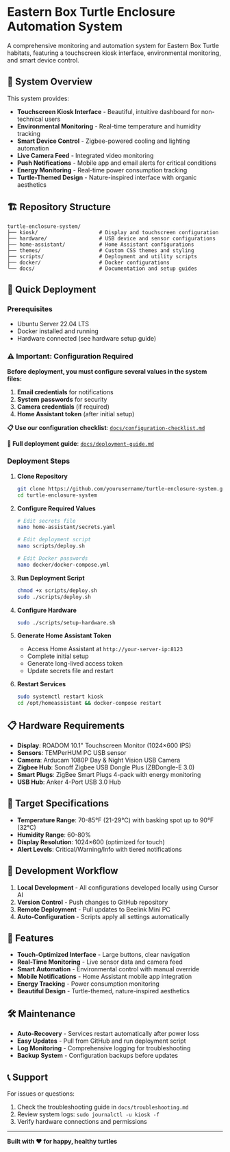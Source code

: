 # Eastern Box Turtle Enclosure Automation System

A comprehensive monitoring and automation system for Eastern Box Turtle habitats, featuring a touchscreen kiosk interface, environmental monitoring, and smart device control.

## 🐢 System Overview

This system provides:
- **Touchscreen Kiosk Interface** - Beautiful, intuitive dashboard for non-technical users
- **Environmental Monitoring** - Real-time temperature and humidity tracking
- **Smart Device Control** - Zigbee-powered cooling and lighting automation
- **Live Camera Feed** - Integrated video monitoring
- **Push Notifications** - Mobile app and email alerts for critical conditions
- **Energy Monitoring** - Real-time power consumption tracking
- **Turtle-Themed Design** - Nature-inspired interface with organic aesthetics

## 🏗️ Repository Structure

```
turtle-enclosure-system/
├── kiosk/                    # Display and touchscreen configuration
├── hardware/                 # USB device and sensor configurations
├── home-assistant/           # Home Assistant configurations
├── themes/                   # Custom CSS themes and styling
├── scripts/                  # Deployment and utility scripts
├── docker/                   # Docker configurations
└── docs/                     # Documentation and setup guides
```

## 🚀 Quick Deployment

### Prerequisites
- Ubuntu Server 22.04 LTS
- Docker installed and running
- Hardware connected (see hardware setup guide)

### ⚠️ Important: Configuration Required

**Before deployment, you must configure several values in the system files:**

1. **Email credentials** for notifications
2. **System passwords** for security
3. **Camera credentials** (if required)
4. **Home Assistant token** (after initial setup)

**📋 Use our configuration checklist**: [`docs/configuration-checklist.md`](docs/configuration-checklist.md)

**📖 Full deployment guide**: [`docs/deployment-guide.md`](docs/deployment-guide.md)

### Deployment Steps

1. **Clone Repository**
   ```bash
   git clone https://github.com/yourusername/turtle-enclosure-system.git
   cd turtle-enclosure-system
   ```

2. **Configure Required Values**
   ```bash
   # Edit secrets file
   nano home-assistant/secrets.yaml
   
   # Edit deployment script
   nano scripts/deploy.sh
   
   # Edit Docker passwords
   nano docker/docker-compose.yml
   ```

3. **Run Deployment Script**
   ```bash
   chmod +x scripts/deploy.sh
   sudo ./scripts/deploy.sh
   ```

4. **Configure Hardware**
   ```bash
   sudo ./scripts/setup-hardware.sh
   ```

5. **Generate Home Assistant Token**
   - Access Home Assistant at `http://your-server-ip:8123`
   - Complete initial setup
   - Generate long-lived access token
   - Update secrets file and restart

6. **Restart Services**
   ```bash
   sudo systemctl restart kiosk
   cd /opt/homeassistant && docker-compose restart
   ```

## 📋 Hardware Requirements

- **Display**: ROADOM 10.1" Touchscreen Monitor (1024×600 IPS)
- **Sensors**: TEMPerHUM PC USB sensor
- **Camera**: Arducam 1080P Day & Night Vision USB Camera
- **Zigbee Hub**: Sonoff Zigbee USB Dongle Plus (ZBDongle-E 3.0)
- **Smart Plugs**: ZigBee Smart Plugs 4-pack with energy monitoring
- **USB Hub**: Anker 4-Port USB 3.0 Hub

## 🎯 Target Specifications

- **Temperature Range**: 70-85°F (21-29°C) with basking spot up to 90°F (32°C)
- **Humidity Range**: 60-80%
- **Display Resolution**: 1024×600 (optimized for touch)
- **Alert Levels**: Critical/Warning/Info with tiered notifications

## 🔧 Development Workflow

1. **Local Development** - All configurations developed locally using Cursor AI
2. **Version Control** - Push changes to GitHub repository
3. **Remote Deployment** - Pull updates to Beelink Mini PC
4. **Auto-Configuration** - Scripts apply all settings automatically

## 📱 Features

- **Touch-Optimized Interface** - Large buttons, clear navigation
- **Real-Time Monitoring** - Live sensor data and camera feed
- **Smart Automation** - Environmental control with manual override
- **Mobile Notifications** - Home Assistant mobile app integration
- **Energy Tracking** - Power consumption monitoring
- **Beautiful Design** - Turtle-themed, nature-inspired aesthetics

## 🛠️ Maintenance

- **Auto-Recovery** - Services restart automatically after power loss
- **Easy Updates** - Pull from GitHub and run deployment script
- **Log Monitoring** - Comprehensive logging for troubleshooting
- **Backup System** - Configuration backups before updates

## 📞 Support

For issues or questions:
1. Check the troubleshooting guide in `docs/troubleshooting.md`
2. Review system logs: `sudo journalctl -u kiosk -f`
3. Verify hardware connections and permissions

---

**Built with ❤️ for happy, healthy turtles** 